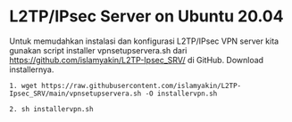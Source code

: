 # L2TP/IPsec Server on Ubuntu 20.04
Untuk memudahkan instalasi dan konfigurasi L2TP/IPsec VPN server kita gunakan script installer vpnsetupservera.sh dari https://github.com/islamyakin/L2TP-Ipsec_SRV/ di GitHub.
Download installernya.
```
1. wget https://raw.githubusercontent.com/islamyakin/L2TP-Ipsec_SRV/main/vpnsetupservera.sh -O installervpn.sh
```
```
2. sh installervpn.sh	
```
